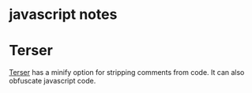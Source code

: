 # javascript notes

# Terser

[Terser](https://github.com/terser/terser) has a minify option for stripping comments from code.  It can also obfuscate javascript code.
